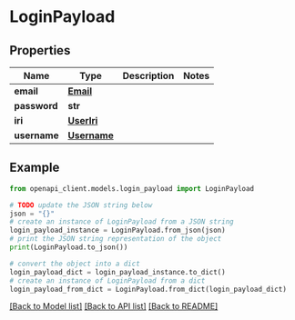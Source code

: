 # LoginPayload


## Properties

Name | Type | Description | Notes
------------ | ------------- | ------------- | -------------
**email** | [**Email**](Email.md) |  | 
**password** | **str** |  | 
**iri** | [**UserIri**](UserIri.md) |  | 
**username** | [**Username**](Username.md) |  | 

## Example

```python
from openapi_client.models.login_payload import LoginPayload

# TODO update the JSON string below
json = "{}"
# create an instance of LoginPayload from a JSON string
login_payload_instance = LoginPayload.from_json(json)
# print the JSON string representation of the object
print(LoginPayload.to_json())

# convert the object into a dict
login_payload_dict = login_payload_instance.to_dict()
# create an instance of LoginPayload from a dict
login_payload_from_dict = LoginPayload.from_dict(login_payload_dict)
```
[[Back to Model list]](../README.md#documentation-for-models) [[Back to API list]](../README.md#documentation-for-api-endpoints) [[Back to README]](../README.md)


